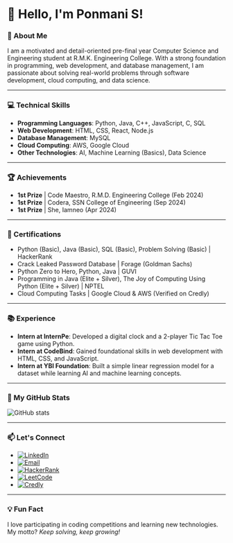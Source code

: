 # 👋 Hello, I'm Ponmani S!

### 🚀 About Me
I am a motivated and detail-oriented pre-final year Computer Science and Engineering student at R.M.K. Engineering College. With a strong foundation in programming, web development, and database management, I am passionate about solving real-world problems through software development, cloud computing, and data science.

---

### 💻 Technical Skills
- **Programming Languages**: Python, Java, C++, JavaScript, C, SQL
- **Web Development**: HTML, CSS, React, Node.js
- **Database Management**: MySQL
- **Cloud Computing**: AWS, Google Cloud
- **Other Technologies**: AI, Machine Learning (Basics), Data Science

---

### 🏆 Achievements
- **1st Prize** | Code Maestro, R.M.D. Engineering College (Feb 2024)
- **1st Prize** | Codera, SSN College of Engineering (Sep 2024)
- **1st Prize** | She<Codes>, Iamneo (Apr 2024)

---

### 🌟 Certifications
- Python (Basic), Java (Basic), SQL (Basic), Problem Solving (Basic) | HackerRank
- Crack Leaked Password Database | Forage (Goldman Sachs)
- Python Zero to Hero, Python, Java | GUVI
- Programming in Java (Elite + Silver), The Joy of Computing Using Python (Elite + Silver) | NPTEL
- Cloud Computing Tasks | Google Cloud & AWS (Verified on Credly)

---

### 📚 Experience
- **Intern at InternPe**: Developed a digital clock and a 2-player Tic Tac Toe game using Python.
- **Intern at CodeBind**: Gained foundational skills in web development with HTML, CSS, and JavaScript.
- **Intern at YBI Foundation**: Built a simple linear regression model for a dataset while learning AI and machine learning concepts.

---

### 📂 My GitHub Stats
![GitHub stats](https://github-readme-stats.vercel.app/api?username=ponmani-s&show_icons=true&theme=radical)

---

### 📫 Let's Connect
- [![LinkedIn](https://img.shields.io/badge/-LinkedIn-blue?style=flat&logo=Linkedin&logoColor=white)](https://linkedin.com/in/ponmani-sathishkumar-a547461b6)
- [![Email](https://img.shields.io/badge/-Email-c14438?style=flat&logo=Gmail&logoColor=white)](mailto:kv43786@gmail.com)
- [![HackerRank](https://img.shields.io/badge/-HackerRank-green?style=flat&logo=HackerRank&logoColor=white)](https://www.hackerrank.com/profile/ponm22109_cs)
- [![LeetCode](https://img.shields.io/badge/-LeetCode-orange?style=flat&logo=LeetCode&logoColor=white)](https://leetcode.com/u/iSB8jYVgGi/)
- [![Credly](https://img.shields.io/badge/-Credly-blue?style=flat&logo=Credly&logoColor=white)](https://www.credly.com/users/ponmani-s)

---

### 💡 Fun Fact
I love participating in coding competitions and learning new technologies. My motto? *Keep solving, keep growing!*
